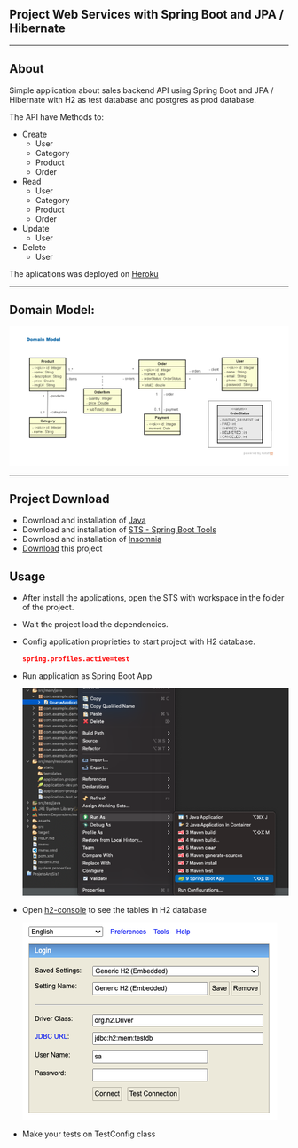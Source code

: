 ## Project Web Services with Spring Boot and JPA / Hibernate

<hr/>

## About

Simple application about sales backend API using Spring Boot and JPA / Hibernate with H2 as test database and postgres as prod database.

The API have Methods to:

- Create
    - User
    - Category
    - Product
    - Order
- Read
    - User
    - Category
    - Product
    - Order
- Update
    - User
- Delete 
    - User

The aplications was deployed on [Heroku](https://heroku.com/)

<hr/>

## Domain Model:
<img src="./assets/diagram.png" />

<hr/>

## Project Download

- Download and installation of [Java](https://www.oracle.com/java/technologies/downloads/)
- Download and installation of [STS - Spring Boot Tools](https://spring.io/tools)
- Download and installation of [Insomnia](https://insomnia.rest/download)
- [Download](https://github.com/franciscocorreia383/Web-Services-With-Spring-Boot-and-JPA-Hibernate/archive/refs/heads/main.zip) this project 

## Usage

- After install the applications, open the STS with workspace in the folder of the project.

- Wait the project load the dependencies.

- Config application proprieties to start project with H2 database.
    
    ```JSON
    spring.profiles.active=test

- Run application as Spring Boot App

    <img src="./assets/run.png"/>

- Open [h2-console](http://localhost:8080/h2-console/) to see the tables in H2 database

    <img src="./assets/db.png" />

- Make your tests on TestConfig class